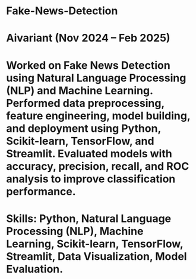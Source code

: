 # Fake-News-Detection
# Aivariant (Nov 2024 – Feb 2025)
# Worked on Fake News Detection using Natural Language Processing (NLP) and Machine Learning. Performed data preprocessing, feature engineering, model building, and deployment using Python, Scikit-learn, TensorFlow, and Streamlit. Evaluated models with accuracy, precision, recall, and ROC analysis to improve classification performance.

# Skills: Python, Natural Language Processing (NLP), Machine Learning, Scikit-learn, TensorFlow, Streamlit, Data Visualization, Model Evaluation.

